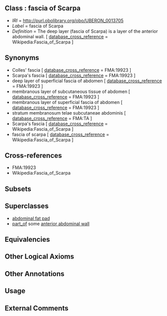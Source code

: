 
## Class : fascia of Scarpa

 * *IRI* = http://purl.obolibrary.org/obo/UBERON_0013705
 * *Label* = fascia of Scarpa
 * *Definition* = The deep layer (fascia of Scarpa) is a layer of the anterior abdominal wall. [ [database_cross_reference](../../ef/oboInOwl#hasDbXref.md) = Wikipedia:Fascia_of_Scarpa ]

## Synonyms

 * Colles' fascia [ [database_cross_reference](../../ef/oboInOwl#hasDbXref.md) = FMA:19923 ]
 * Scarpa's fascia [ [database_cross_reference](../../ef/oboInOwl#hasDbXref.md) = FMA:19923 ]
 * deep layer of superficial fascia of abdomen [ [database_cross_reference](../../ef/oboInOwl#hasDbXref.md) = FMA:19923 ]
 * membranous layer of subcutaneous tissue of abdomen [ [database_cross_reference](../../ef/oboInOwl#hasDbXref.md) = FMA:19923 ]
 * membranous layer of superficial fascia of abdomen [ [database_cross_reference](../../ef/oboInOwl#hasDbXref.md) = FMA:19923 ]
 * stratum membranosum telae subcutaneae abdominis [ [database_cross_reference](../../ef/oboInOwl#hasDbXref.md) = FMA:TA ]
 * Scarpa's fascia [ [database_cross_reference](../../ef/oboInOwl#hasDbXref.md) = Wikipedia:Fascia_of_Scarpa ]
 * fascia of scarpa [ [database_cross_reference](../../ef/oboInOwl#hasDbXref.md) = Wikipedia:Fascia_of_Scarpa ]

## Cross-references

 * FMA:19923
 * Wikipedia:Fascia_of_Scarpa

## Subsets


## Superclasses

 * [abdominal fat pad](../../UBERON/27/UBERON_0003427.md)
 * [part_of](../../BFO/50/BFO_0000050.md) some [anterior abdominal wall](../../UBERON/35/UBERON_0006635.md)

## Equivalencies


## Other Logical Axioms


## Other Annotations


## Usage


## External Comments

